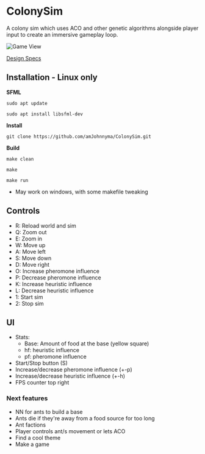 # ColonySim
A colony sim which uses ACO and other genetic algorithms alongside player input to create an immersive gameplay loop.

![Game View](https://github.githubassets.com/images/modules/logos_page/GitHub-Mark.png)

[Design Specs]()

## Installation - Linux only 
**SFML**
```
sudo apt update
```
```
sudo apt install libsfml-dev
```

**Install**
```
git clone https://github.com/amJohnnyma/ColonySim.git
```
**Build**
```
make clean
```
```
make
```
```
make run
```
* May work on windows, with some makefile tweaking
## Controls
* R: Reload world and sim
* Q: Zoom out
* E: Zoom in
* W: Move up
* A: Move left
* S: Move down
* D: Move right
* O: Increase pheromone influence
* P: Decrease pheromone influence
* K: Increase heuristic influence
* L: Decrease heuristic influence
* 1: Start sim
* 2: Stop sim

## UI
* Stats:
    - Base: Amount of food at the base (yellow square)
    - hf: heuristic influence
    - pf: pheromone influence
* Start/Stop button (S)
* Increase/decrease pheromone influence (+-p)
* Increase/decrease heuristic influence (+-h)
* FPS counter top right



### Next features
* NN for ants to build a base
* Ants die if they're away from a food source for too long
* Ant factions
* Player controls ant/s movement or lets ACO
* Find a cool theme
* Make a game